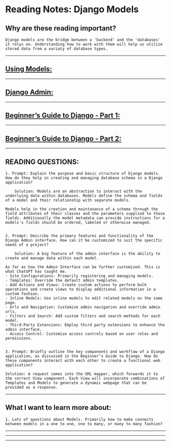 
# **Reading Notes: Django Models**


## Why are these reading important?

```
Django models are the bridge between a 'backend' and the 'databases' it relys on. Understanding how to work with them will help us utilize stored data from a variaty of database types.
```


---

## [**Using Models:**](https://developer.mozilla.org/en-US/docs/Learn/Server-side/Django/Models)


---

## [**Django Admin:**](https://developer.mozilla.org/en-US/docs/Learn/Server-side/Django/Admin_site)


---

## [**Beginner’s Guide to Django - Part 1:**](https://simpleisbetterthancomplex.com/series/2017/09/04/a-complete-beginners-guide-to-django-part-1.html)


---

## [**Beginner’s Guide to Django - Part 2:**](https://simpleisbetterthancomplex.com/series/2017/09/11/a-complete-beginners-guide-to-django-part-2.html)


---

## READING QUESTIONS:

	1. Prompt: Explain the purpose and basic structure of Django models. How do they help in creating and managing database schema in a Django application?

		Solution: Models are an abstraction to interact with the underlying data within databases. Models define the schema and fields of a model and their relationship with separate models.

    Models help in the creation and maintanance of a schema through the field attributes of their classes and the parameters supplied to those fields. Additionally the model metadata can provide instructions for a models's fields should be ordered, labeled or otherwise managed.


	2. Prompt: Describe the primary features and functionality of the Django Admin interface. How can it be customized to suit the specific needs of a project?

		Solution: A big feature of the admin interface is the ability to create and manage data within each model.

    As far as how the Admin Interface can be further customized. This is what ChatGPT has taught me.
    - Site Configurations: Primarily registering and managing models.
    - Templates: Override the default admin templates.
    - Add Actions and Views: Create custom actions to perform bulk operations and create views to display additional information in a custom fashion.
    - Inline Models: Use inline models to edit related models on the same page.
    - Urls and Navigation: Customize admin navigation and override admin urls.
    - Filters and Search: Add custom filters and search methods for each model.
    - Third-Party Extensions: Employ third party extensions to enhance the admin interface.
    - Access Control: Customize access controls based on user roles and permissions.


	3. Prompt: Briefly outline the key components and workflow of a Django application, as discussed in the Beginner’s Guide to Django. How do these components interact with each other to create a functional web application?
		
    Solution: A request comes into the URL mapper, which forwards it to the correct View component. Each View will incorporate combinations of Templates and Models to generate a dynamic webpage that can be provided as a response.
---

## **What I want to learn more about:**

	1. Lots of questions about Models. Primarily how to make connects between models in a one to one, one to many, or many to many fashion?

---
---
---

